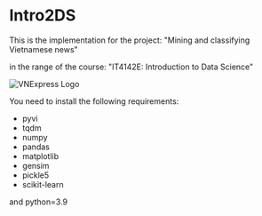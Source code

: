 # Intro2DS
This is the implementation for the project: "Mining and classifying Vietnamese news"

in the range of the course: "IT4142E: Introduction to Data Science"

![VNExpress Logo](https://github.com/bunbohue19/Intro2DS/blob/main/vnexpress.jpg)

You need to install the following requirements:
- pyvi
- tqdm
- numpy
- pandas
- matplotlib
- gensim
- pickle5
- scikit-learn

and python=3.9

